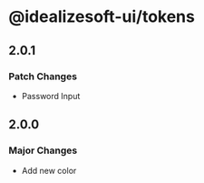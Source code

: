 # @idealizesoft-ui/tokens

## 2.0.1

### Patch Changes

- Password Input

## 2.0.0

### Major Changes

- Add new color
